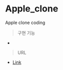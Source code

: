 # Apple_clone

Apple clone coding   

>구현 기능 
+ 

>URL
- [Link](https://wonjunyou.github.io/Chrome_momentum/)
